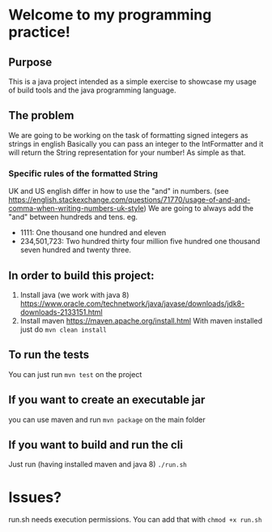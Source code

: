 # Welcome to my programming practice!

## Purpose
This is a java project intended as a simple exercise to showcase my usage of build tools and the java programming language.

## The problem
We are going to be working on the task of formatting signed integers as strings in english
Basically you can pass an integer to the IntFormatter
and it will return the String representation for your number!
As simple as that.
### Specific rules of the formatted String
UK and US english differ in how to use the "and" in numbers. (see https://english.stackexchange.com/questions/71770/usage-of-and-and-comma-when-writing-numbers-uk-style) 
We are going to always add the "and" between hundreds and tens. eg. 
* 1111: One thousand one hundred and eleven
* 234,501,723: Two hundred thirty four million five hundred one thousand seven hundred and twenty three. 

## In order to build this project:
1. Install java (we work with java 8) https://www.oracle.com/technetwork/java/javase/downloads/jdk8-downloads-2133151.html
2. Install maven https://maven.apache.org/install.html
With maven installed just do
`mvn clean install`

## To run the tests
You can just run `mvn test` on the project

## If you want to create an executable jar
you can use maven and run `mvn package` on the main folder

## If you want to build and run the cli
Just run (having installed maven and java 8) `./run.sh`

# Issues?
run.sh needs execution permissions. You can add that with `chmod +x run.sh`